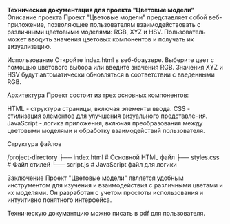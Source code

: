 **Техническая документация для проекта "Цветовые модели"**
Описание проекта
Проект "Цветовые модели" представляет собой веб-приложение, позволяющее пользователям взаимодействовать с различными цветовыми моделями: RGB, XYZ и HSV. Пользователь может вводить значения цветовых компонентов и получать их визуализацию.

Использование
Откройте index.html в веб-браузере.
Выберите цвет с помощью цветового выбора или введите значения RGB.
Значения XYZ и HSV будут автоматически обновляться в соответствии с введенными RGB.

Архитектура
Проект состоит из трех основных компонентов:

HTML - структура страницы, включая элементы ввода.
CSS - стилизация элементов для улучшения визуального представления.
JavaScript - логика приложения, включая преобразования между цветовыми моделями и обработку взаимодействий пользователя.

Структура файлов

/project-directory
    ├── index.html      # Основной HTML файл
    ├── styles.css      # Файл стилей
    └── script.js       # JavaScript файл для логики

Заключение
Проект "Цветовые модели" является удобным инструментом для изучения и взаимодействия с различными цветами и их моделями. Он разработан с учетом простоты использования и интуитивно понятного интерфейса.



Техническую докумантцию можно писать в pdf для пользователя.